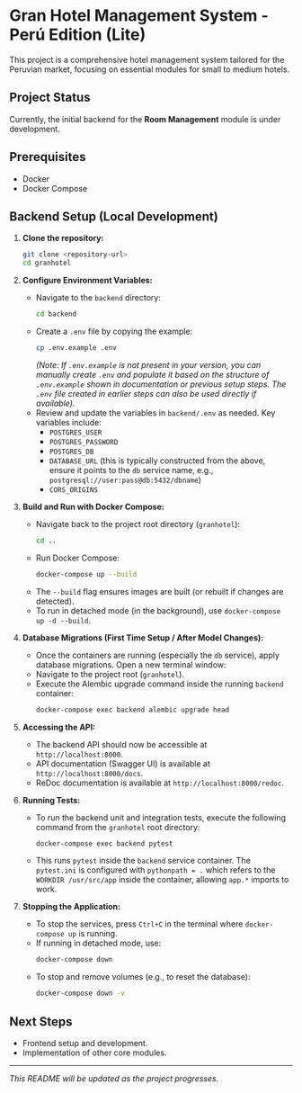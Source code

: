 # Gran Hotel Management System - Perú Edition (Lite)

This project is a comprehensive hotel management system tailored for the Peruvian market, focusing on essential modules for small to medium hotels.

## Project Status

Currently, the initial backend for the **Room Management** module is under development.

## Prerequisites

*   Docker
*   Docker Compose

## Backend Setup (Local Development)

1.  **Clone the repository:**
    ```bash
    git clone <repository-url>
    cd granhotel
    ```

2.  **Configure Environment Variables:**
    *   Navigate to the `backend` directory:
        ```bash
        cd backend
        ```
    *   Create a `.env` file by copying the example:
        ```bash
        cp .env.example .env
        ```
        *(Note: If `.env.example` is not present in your version, you can manually create `.env` and populate it based on the structure of `.env.example` shown in documentation or previous setup steps. The `.env` file created in earlier steps can also be used directly if available).*
    *   Review and update the variables in `backend/.env` as needed. Key variables include:
        *   `POSTGRES_USER`
        *   `POSTGRES_PASSWORD`
        *   `POSTGRES_DB`
        *   `DATABASE_URL` (this is typically constructed from the above, ensure it points to the `db` service name, e.g., `postgresql://user:pass@db:5432/dbname`)
        *   `CORS_ORIGINS`

3.  **Build and Run with Docker Compose:**
    *   Navigate back to the project root directory (`granhotel`):
        ```bash
        cd ..
        ```
    *   Run Docker Compose:
        ```bash
        docker-compose up --build
        ```
    *   The `--build` flag ensures images are built (or rebuilt if changes are detected).
    *   To run in detached mode (in the background), use `docker-compose up -d --build`.

4.  **Database Migrations (First Time Setup / After Model Changes):**
    *   Once the containers are running (especially the `db` service), apply database migrations. Open a new terminal window:
    *   Navigate to the project root (`granhotel`).
    *   Execute the Alembic upgrade command inside the running `backend` container:
        ```bash
        docker-compose exec backend alembic upgrade head
        ```

5.  **Accessing the API:**
    *   The backend API should now be accessible at `http://localhost:8000`.
    *   API documentation (Swagger UI) is available at `http://localhost:8000/docs`.
    *   ReDoc documentation is available at `http://localhost:8000/redoc`.

6.  **Running Tests:**
    *   To run the backend unit and integration tests, execute the following command from the `granhotel` root directory:
        ```bash
        docker-compose exec backend pytest
        ```
    *   This runs `pytest` inside the `backend` service container. The `pytest.ini` is configured with `pythonpath = .` which refers to the `WORKDIR /usr/src/app` inside the container, allowing `app.*` imports to work.

7.  **Stopping the Application:**
    *   To stop the services, press `Ctrl+C` in the terminal where `docker-compose up` is running.
    *   If running in detached mode, use:
        ```bash
        docker-compose down
        ```
    *   To stop and remove volumes (e.g., to reset the database):
        ```bash
        docker-compose down -v
        ```

## Next Steps
*   Frontend setup and development.
*   Implementation of other core modules.

---
*This README will be updated as the project progresses.*
